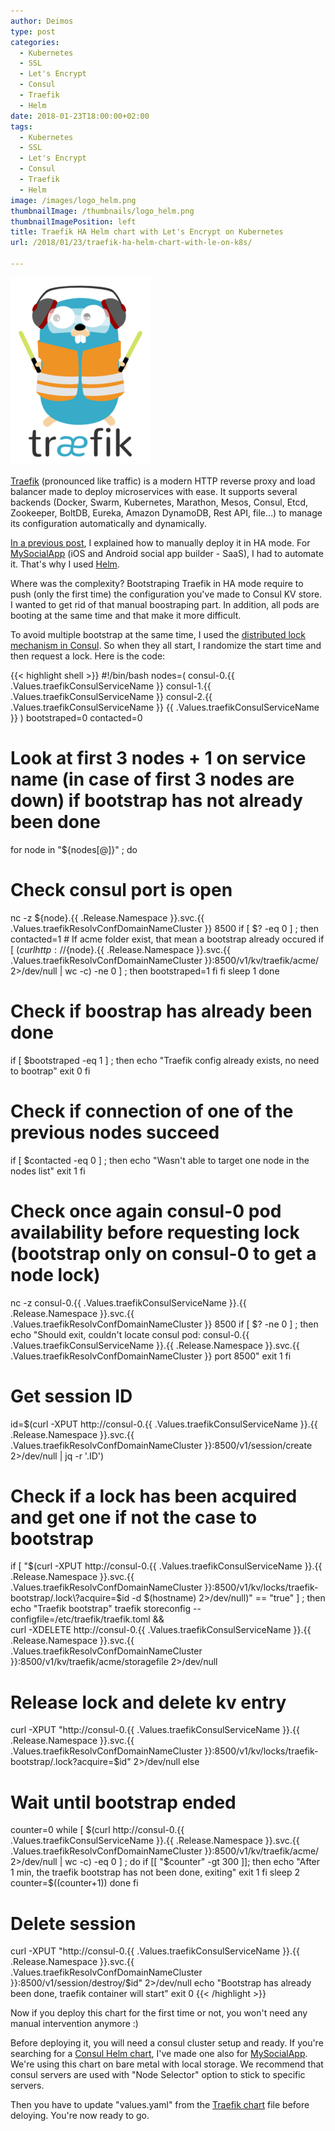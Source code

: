 ```yaml
---
author: Deimos
type: post
categories:
  - Kubernetes
  - SSL
  - Let's Encrypt
  - Consul
  - Traefik
  - Helm
date: 2018-01-23T18:00:00+02:00
tags:
  - Kubernetes
  - SSL
  - Let's Encrypt
  - Consul
  - Traefik
  - Helm
image: /images/logo_helm.png
thumbnailImage: /thumbnails/logo_helm.png
thumbnailImagePosition: left
title: Traefik HA Helm chart with Let's Encrypt on Kubernetes
url: /2018/01/23/traefik-ha-helm-chart-with-le-on-k8s/

---
```


![Traefik](/images/logo_traefik.png)

[Traefik][1] (pronounced like traffic) is a modern HTTP reverse proxy and load balancer made to deploy
microservices with ease. It supports several backends (Docker, Swarm, Kubernetes, Marathon, Mesos, Consul, Etcd,
Zookeeper, BoltDB, Eureka, Amazon DynamoDB, Rest API, file…) to manage its configuration automatically and dynamically.

[In a previous post][2], I explained how to manually deploy it in HA mode. For [MySocialApp][3] (iOS and Android social app builder - SaaS), I had to automate it. That's why I used [Helm][4].

Where was the complexity? Bootstraping Traefik in HA mode require to push (only the first time) the configuration you've made to Consul KV store.
I wanted to get rid of that manual boostraping part. In addition, all pods are booting at the same time and that make it more difficult.

To avoid multiple bootstrap at the same time, I used the [distributed lock mechanism in Consul][5]. So when they all start, I randomize the start time and then request a lock. Here is the code:

{{< highlight shell >}}
#!/bin/bash
nodes=( consul-0.{{ .Values.traefikConsulServiceName }} consul-1.{{ .Values.traefikConsulServiceName }} consul-2.{{ .Values.traefikConsulServiceName }} {{ .Values.traefikConsulServiceName }} )
bootstraped=0
contacted=0
# Look at first 3 nodes + 1 on service name (in case of first 3 nodes are down) if bootstrap has not already been done
for node in "${nodes[@]}" ; do
  # Check consul port is open
  nc -z ${node}.{{ .Release.Namespace }}.svc.{{ .Values.traefikResolvConfDomainNameCluster }} 8500
  if [ $? -eq 0 ] ; then
    contacted=1
    # If acme folder exist, that mean a bootstrap already occured
    if [ $(curl http://${node}.{{ .Release.Namespace }}.svc.{{ .Values.traefikResolvConfDomainNameCluster }}:8500/v1/kv/traefik/acme/ 2>/dev/null | wc -c) -ne 0 ] ; then
      bootstraped=1
    fi
  fi
  sleep 1
done
# Check if boostrap has already been done
if [ $bootstraped -eq 1 ] ; then
  echo "Traefik config already exists, no need to bootrap"
  exit 0
fi
# Check if connection of one of the previous nodes succeed
if [ $contacted -eq 0 ] ; then
  echo "Wasn't able to target one node in the nodes list"
  exit 1
fi
# Check once again consul-0 pod availability before requesting lock (bootstrap only on consul-0 to get a node lock)
nc -z consul-0.{{ .Values.traefikConsulServiceName }}.{{ .Release.Namespace }}.svc.{{ .Values.traefikResolvConfDomainNameCluster }} 8500
if [ $? -ne 0 ] ; then
  echo "Should exit, couldn't locate consul pod: consul-0.{{ .Values.traefikConsulServiceName }}.{{ .Release.Namespace }}.svc.{{ .Values.traefikResolvConfDomainNameCluster }} port 8500"
  exit 1
fi
# Get session ID
id=$(curl -XPUT http://consul-0.{{ .Values.traefikConsulServiceName }}.{{ .Release.Namespace }}.svc.{{ .Values.traefikResolvConfDomainNameCluster }}:8500/v1/session/create 2>/dev/null | jq -r '.ID')
# Check if a lock has been acquired and get one if not the case to bootstrap
if [ "$(curl -XPUT http://consul-0.{{ .Values.traefikConsulServiceName }}.{{ .Release.Namespace }}.svc.{{ .Values.traefikResolvConfDomainNameCluster }}:8500/v1/kv/locks/traefik-bootstrap/.lock\?acquire=$id -d $(hostname) 2>/dev/null)" == "true" ] ; then
  echo "Traefik bootstrap"
  traefik storeconfig --configfile=/etc/traefik/traefik.toml && \
  curl -XDELETE http://consul-0.{{ .Values.traefikConsulServiceName }}.{{ .Release.Namespace }}.svc.{{ .Values.traefikResolvConfDomainNameCluster }}:8500/v1/kv/traefik/acme/storagefile 2>/dev/null
  # Release lock and delete kv entry
  curl -XPUT "http://consul-0.{{ .Values.traefikConsulServiceName }}.{{ .Release.Namespace }}.svc.{{ .Values.traefikResolvConfDomainNameCluster }}:8500/v1/kv/locks/traefik-bootstrap/.lock\?acquire=$id" 2>/dev/null
else
  # Wait until bootstrap ended
  counter=0
  while [ $(curl http://consul-0.{{ .Values.traefikConsulServiceName }}.{{ .Release.Namespace }}.svc.{{ .Values.traefikResolvConfDomainNameCluster }}:8500/v1/kv/traefik/acme/ 2>/dev/null | wc -c) -eq 0 ] ; do
    if [[ "$counter" -gt 300 ]]; then
      echo "After 1 min, the traefik bootstrap has not been done, exiting"
      exit 1
    fi
    sleep 2
    counter=$((counter+1))
  done
fi
# Delete session
curl -XPUT "http://consul-0.{{ .Values.traefikConsulServiceName }}.{{ .Release.Namespace }}.svc.{{ .Values.traefikResolvConfDomainNameCluster }}:8500/v1/session/destroy/$id" 2>/dev/null
echo "Bootstrap has already been done, traefik container will start"
exit 0
{{< /highlight >}}

Now if you deploy this chart for the first time or not, you won't need any manual intervention anymore :)

Before deploying it, you will need a consul cluster setup and ready. If you're searching for a [Consul Helm chart][6], I've made one also for [MySocialApp][3]. We're using this chart on bare metal with local storage. We recommend that consul servers are used with "Node Selector" option to stick to specific servers.

Then you have to update "values.yaml" from the [Traefik chart][7] file before deloying. You're now ready to go.

 [1]: https://traefik.io/
 [2]: https://blog.deimos.fr/2017/08/20/kubernetes-with-traefik-and-lets-encrypt/
 [3]: https://mysocialapp.io/
 [4]: https://docs.helm.sh/
 [5]: https://www.consul.io/docs/guides/semaphore.html
 [6]: https://github.com/MySocialApp/kubernetes-helm-chart-consul
 [7]: https://github.com/MySocialApp/kubernetes-helm-chart-traefik
